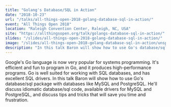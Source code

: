 ```yaml
---
title: "Golang's Database/SQL in Action"
date: "2018-10-23"
url: "/talks/all-things-open-2018-golang-database-sql-in-action/"
event: "All Things Open 2018"
location: "Raleigh Convention Center, Raleigh, NC, USA"
site: "https://allthingsopen.org/talk/golangs-database-sql-in-action/"
slides: "/slides/all-things-open-2018-golang-database-sql-in-action/"
image: "/slides/all-things-open-2018-golang-database-sql-in-action/unsplash-photos-s-QNo1I-Ag0.jpg"
description: "In this talk Baron will show how to use Go's database/sql package with databases like MySQL and PostgreSQL. He'll discuss idiomatic database/sql code, drivers, and valuable tips and tricks."
---
```

Google's Go language is now very popular for systems programming. It's efficient and fun to program in Go, and it produces high-performance programs. Go is well suited for working with SQL databases, and has excellent SQL drivers. In this talk Baron will show how to use Go's database/sql package with databases like MySQL and PostgreSQL. He'll discuss idiomatic database/sql code, available drivers for MySQL and PostgreSQL, and discuss tips and tricks that will save you time and frustration.
<!--more-->
